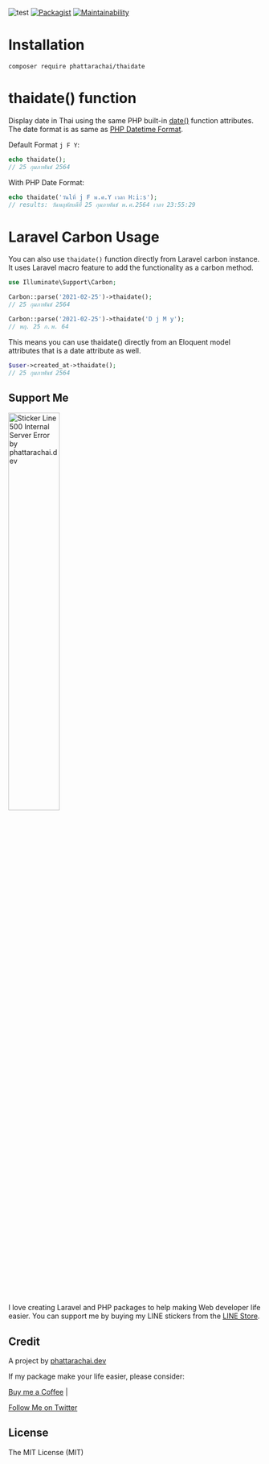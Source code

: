 ![test](https://github.com/phattarachai/thaidate/actions/workflows/php.yml/badge.svg)
[![Packagist](https://img.shields.io/packagist/dt/phattarachai/thaidate.svg)](https://github.com/phattarachai/line-notify/releases)
[![Maintainability](https://api.codeclimate.com/v1/badges/866379571541812960f6/maintainability)](https://codeclimate.com/github/phattarachai/thaidate/maintainability)

# <a id="installation"></a> Installation

```
composer require phattarachai/thaidate
```

# <a id="thaidate()"></a> thaidate() function

Display date in Thai using the same PHP built-in [date()](https://www.php.net/manual/en/function.date.php)
function attributes. The date format is as same
as [PHP Datetime Format](https://www.php.net/manual/en/datetime.format.php).

Default Format `j F Y`:

```php
echo thaidate();    
// 25 กุมภาพันธ์ 2564
```

With PHP Date Format:

```php
echo thaidate('วันlที่ j F พ.ศ.Y เวลา H:i:s');
// results: วันพฤหัสบดีที่ 25 กุมภาพันธ์ พ.ศ.2564 เวลา 23:55:29
```

# Laravel Carbon Usage

You can also use `thaidate()` function directly from Laravel carbon instance. It uses Laravel macro feature to add the
functionality as a carbon method.

```php
use Illuminate\Support\Carbon;

Carbon::parse('2021-02-25')->thaidate();
// 25 กุมภาพันธ์ 2564

Carbon::parse('2021-02-25')->thaidate('D j M y');
// พฤ. 25 ก.พ. 64
```

This means you can use thaidate() directly from an Eloquent model attributes that is a date attribute as well.

```php
$user->created_at->thaidate();
// 25 กุมภาพันธ์ 2564 
```

## Support Me

<a href="https://store.line.me/stickershop/product/14535782" target="_blank">
    <img src="https://me.phattarachai.dev/wp-content/uploads/2021/02/Banner.png"
        alt="Sticker Line 500 Internal Server Error by phattarachai.dev" width="45%" />
</a>

I love creating Laravel and PHP packages to help making Web developer life easier. You can support me by buying my LINE
stickers from the [LINE Store](https://store.line.me/stickershop/product/14535782).

## Credit

A project by [phattarachai.dev](https://phattarachai.dev)

If my package make your life easier, please consider:

<a href="https://ko-fi.com/phattarachai#checkoutModal" target="_blank">Buy me a Coffee</a> |

<a href="https://twitter.com/phatchai" target="_blank">Follow Me on Twitter</a>

## License

The MIT License (MIT)
